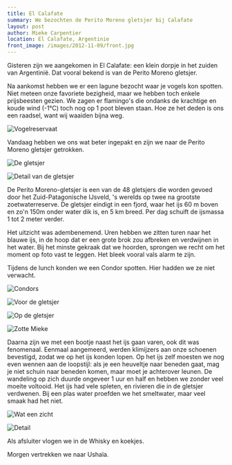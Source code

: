 ```yaml
---
title: El Calafate
summary: We bezochten de Perito Moreno gletsjer bij Calafate
layout: post
author: Mieke Carpentier
location: El Calafate, Argentinie
front_image: /images/2012-11-09/front.jpg
---
```


Gisteren zijn we aangekomen in El Calafate: een klein dorpje in het zuiden van Argentinië.
Dat vooral bekend is van de Perito Moreno gletsjer.

Na aankomst hebben we er een lagune bezocht waar je vogels kon spotten. Niet meteen onze favoriete bezigheid, maar we hebben toch enkele prijsbeesten gezien. We zagen er flamingo's die ondanks de krachtige en koude wind (-1°C) toch nog op 1 poot bleven staan. Hoe ze het deden is ons een raadsel, want wij waaiden bijna weg.

![Vogelreservaat](/images/2012-11-09/P1050008.JPG)

Vandaag hebben we ons wat beter ingepakt en zijn we naar de Perito Moreno gletsjer getrokken.

![De gletsjer](/images/2012-11-09/P1050058.JPG)

![Detail van de gletsjer](/images/2012-11-09/P1050140.JPG)

De Perito Moreno-gletsjer is een van de 48 gletsjers die worden gevoed door het Zuid-Patagonische IJsveld, 's werelds op twee na grootste zoetwaterreserve. De gletsjer eindigt in een fjord, waar het ijs 60 m boven en zo'n 150m onder water dik is,  en 5 km breed. Per dag schuift de ijsmassa 1 tot 2 meter verder.

Het uitzicht was adembenemend. Uren hebben we zitten turen naar het blauwe ijs, in de hoop dat er een grote brok zou afbreken en verdwijnen in het water. Bij het minste gekraak dat we hoorden, sprongen we recht om het moment op foto vast te leggen. Het bleek vooral vals alarm te zijn.

Tijdens de lunch konden we een Condor spotten. Hier hadden we ze niet verwacht.

![Condors](/images/2012-11-09/condors.jpg)

![Voor de gletsjer](/images/2012-11-09/P1050170.JPG)

![Op de gletsjer](/images/2012-11-09/P1050190.JPG)

![Zotte Mieke](/images/2012-11-09/P1050205.JPG)

Daarna zijn we met een bootje naast het ijs gaan varen, ook dit was fenomenaal. Eenmaal aangemeerd, werden klimijzers aan onze schoenen bevestigd, zodat we op het ijs konden lopen. Op het ijs zelf moesten we nog even wennen aan de loopstijl: als je een heuveltje naar beneden gaat, mag je niet schuin naar beneden komen, maar moet je achterover leunen.  De wandeling op zich duurde ongeveer 1 uur en half en hebben we zonder veel moeite voltooid.  Het ijs had vele spleten, en rivieren die in de gletsjer verdwenen.  Bij een plas water proefden we het smeltwater,  maar veel smaak had het niet. 

![Wat een zicht](/images/2012-11-09/P1050223.JPG)

![Detail](/images/2012-11-09/P1050258.JPG)

Als afsluiter vlogen we in de Whisky en koekjes.

Morgen vertrekken we naar Ushaïa.
